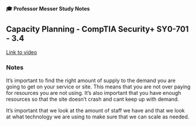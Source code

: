 #### 🎓 Professor Messer Study Notes

##  Capacity Planning - CompTIA Security+ SY0-701 - 3.4

[Link to video](https://youtu.be/WGlT6-gNwqY?si=q26Ak71emD2uyktY)

### Notes

It’s important to find the right amount of supply to the demand you are going to get on your service or site. This means that you are not over paying for resources you are not using. It’s also important that you have enough resources so that the site doesn’t crash and cant keep up with demand.

It’s important that we look at the amount of staff we have and that we look at what technology we are using to make sure that we can scale as needed.
